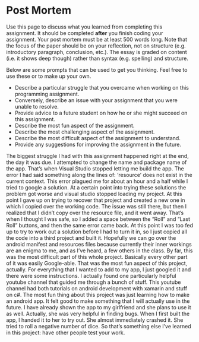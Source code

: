 # Post Mortem
Use this page to discuss what you learned from completing this assignment.  It should be completed **after** you finish coding your assignment. Your post mortem must be at least 500 words long.  Note that the focus of the paper should be on your reflection, not on structure (e.g. introductory paragraph, conclusion, etc.).  The essay is graded on content (i.e. it shows deep though) rather than syntax (e.g. spelling) and structure.  

Below are some prompts that can be used to get you thinking.  Feel free to use these or to make up your own.
* Describe a particular struggle that you overcame when working on this programming assignment.
* Conversely, describe an issue with your assignment that you were unable to resolve.
* Provide advice to a future student on how he or she might succeed on this assignment.
* Describe the most fun aspect of the assignment.
* Describe the most challenging aspect of the assignment.
* Describe the most difficult aspect of the assignment to understand.
* Provide any suggestions for improving the assignment in the future.


The biggest struggle I had with this assignment happened right at the end, the day it was due. I attempted to change the name and package name of the app. That’s when Visual Studio stopped letting me build the app. The error I had said something along the lines of: ‘resource’ does not exist in the current context. This error plagued me for about an hour and a half while I tried to google a solution. At a certain point into trying these solutions the problem got worse and visual studio stopped loading my project. At this point I gave up on trying to recover that project and created a new one in which I copied over the working code. The issue was still there, but then I realized that I didn’t copy over the resource file, and it went away. That’s when I thought I was safe, so I added a space between the “Roll” and “Last Roll” buttons, and then the same error came back. At this point I was too fed up to try to work out a solution before I had to turn it in, so I just copied all the code into a third project and built it. Hopefully we can go over the android manifest and resources files because currently their inner workings are an enigma to me, and as I’ve heard, a few others in the class. By far, this was the most difficult part of this whole project. Basically every other part of it was easily Google-able. That was the most fun aspect of this project, actually. For everything that I wanted to add to my app, I just googled it and there were some instructions. I actually found one particularly helpful youtube channel that guided me through a bunch of stuff.  This youtube channel had both tutorials on android development with xamarin and stuff on c#. The most fun thing about this project was just learning how to make an android app. It felt good to make something that I will actually use in the future. I have already shown the app to my girlfriend and she plans to use it as well. Actually, she was very helpful in finding bugs. When I first built the app, I handed it to her to try out. She almost immediately crashed it. She tried to roll a negative number of dice. So that’s something else I’ve learned in this project: have other people test your work. 
